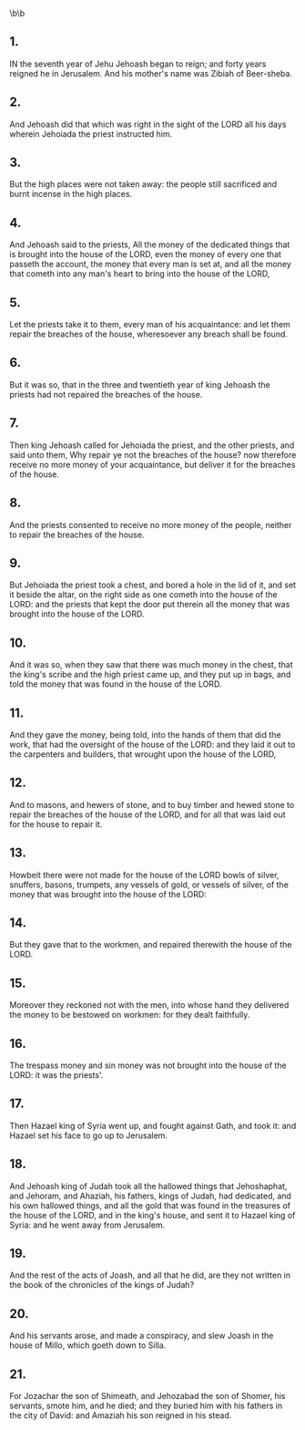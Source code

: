 \b\b
## 1.
IN the seventh year of Jehu Jehoash began to reign; and forty years reigned he in Jerusalem.  And his mother's name was Zibiah of Beer-sheba.
## 2.
And Jehoash did that which was right in the sight of the LORD all his days wherein Jehoiada the priest instructed him.
## 3.
But the high places were not taken away: the people still sacrificed and burnt incense in the high places.
## 4.
And Jehoash said to the priests, All the money of the dedicated things that is brought into the house of the LORD, even the money of every one that passeth the account, the money that every man is set at, and all the money that cometh into any man's heart to bring into the house of the LORD,
## 5.
Let the priests take it to them, every man of his acquaintance: and let them repair the breaches of the house, wheresoever any breach shall be found.
## 6.
But it was so, that in the three and twentieth year of king Jehoash the priests had not repaired the breaches of the house.
## 7.
Then king Jehoash called for Jehoiada the priest, and the other priests, and said unto them, Why repair ye not the breaches of the house?  now therefore receive no more money of your acquaintance, but deliver it for the breaches of the house.
## 8.
And the priests consented to receive no more money of the people, neither to repair the breaches of the house.
## 9.
But Jehoiada the priest took a chest, and bored a hole in the lid of it, and set it beside the altar, on the right side as one cometh into the house of the LORD: and the priests that kept the door put therein all the money that was brought into the house of the LORD.
## 10.
And it was so, when they saw that there was much money in the chest, that the king's scribe and the high priest came up, and they put up in bags, and told the money that was found in the house of the LORD.
## 11.
And they gave the money, being told, into the hands of them that did the work, that had the oversight of the house of the LORD: and they laid it out to the carpenters and builders, that wrought upon the house of the LORD,
## 12.
And to masons, and hewers of stone, and to buy timber and hewed stone to repair the breaches of the house of the LORD, and for all that was laid out for the house to repair it.
## 13.
Howbeit there were not made for the house of the LORD bowls of silver, snuffers, basons, trumpets, any vessels of gold, or vessels of silver, of the money that was brought into the house of the LORD:
## 14.
But they gave that to the workmen, and repaired therewith the house of the LORD.
## 15.
Moreover they reckoned not with the men, into whose hand they delivered the money to be bestowed on workmen: for they dealt faithfully.
## 16.
The trespass money and sin money was not brought into the house of the LORD: it was the priests'.
## 17.
Then Hazael king of Syria went up, and fought against Gath, and took it: and Hazael set his face to go up to Jerusalem.
## 18.
And Jehoash king of Judah took all the hallowed things that Jehoshaphat, and Jehoram, and Ahaziah, his fathers, kings of Judah, had dedicated, and his own hallowed things, and all the gold that was found in the treasures of the house of the LORD, and in the king's house, and sent it to Hazael king of Syria: and he went away from Jerusalem.
## 19.
And the rest of the acts of Joash, and all that he did, are they not written in the book of the chronicles of the kings of Judah?
## 20.
And his servants arose, and made a conspiracy, and slew Joash in the house of Millo, which goeth down to Silla.
## 21.
For Jozachar the son of Shimeath, and Jehozabad the son of Shomer, his servants, smote him, and he died; and they buried him with his fathers in the city of David: and Amaziah his son reigned in his stead.

